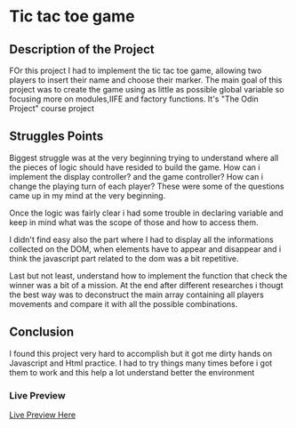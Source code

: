 # Tic tac toe game

## Description of the Project
FOr this project I had to implement the tic tac toe game, allowing two players to insert their name and choose their marker. The main goal of this project was to create the game using as little as possible global variable so focusing more on modules,IIFE and factory functions. It's "The Odin Project" course project

## Struggles Points

Biggest struggle was at the very beginning trying to understand where all the pieces of logic should have resided to build the game. How can i implement the display controller? and the game controller? How can i change the playing turn of each player? These were some of the questions came up in my mind at the very beginning.

Once the logic was fairly clear i had some trouble in declaring variable and keep in mind what was the scope of those and how to access them.

I didn't find easy also the part where I had to display all the informations collected on the DOM, when elements have to appear and disappear and i think the javascript part related to the dom was a bit repetitive.

Last but not least, understand how to implement the function that check the winner was a bit of a mission. At the end after different researches i thougt the best way was to deconstruct the main array containing all players movements and compare it with all the possible combinations.

## Conclusion
I found this project very hard to accomplish but it got me dirty hands on Javascript and Html practice. I had to try things many times before i got them to work and this help a lot understand better the environment
### Live Preview
[Live Preview Here](https://eligio93.github.io/tic-tac-toe/)